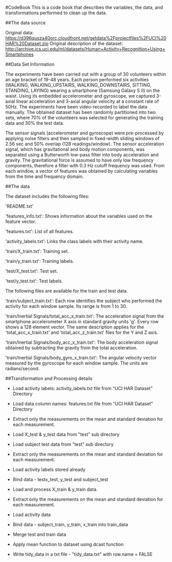 
#CodeBook
This is a code book that describes the variables, the data, and  transformations performed to clean up the data.

##The data source

Original data: https://d396qusza40orc.cloudfront.net/getdata%2Fprojectfiles%2FUCI%20HAR%20Dataset.zip
Original description of the dataset: http://archive.ics.uci.edu/ml/datasets/Human+Activity+Recognition+Using+Smartphones

##Data Set Information

The experiments have been carried out with a group of 30 volunteers within an age bracket of 19-48 years. Each person performed six activities 
(WALKING, WALKING_UPSTAIRS, WALKING_DOWNSTAIRS, SITTING, STANDING, LAYING) wearing a smartphone (Samsung Galaxy S II) on the waist. 
Using its embedded accelerometer and gyroscope, we captured 3-axial linear acceleration and 3-axial angular velocity at a constant rate of 50Hz. 
The experiments have been video-recorded to label the data manually. The obtained dataset has been randomly partitioned into two sets, where 
70% of the volunteers was selected for generating the training data and 30% the test data.

The sensor signals (accelerometer and gyroscope) were pre-processed by applying noise filters and then sampled in fixed-width sliding windows of 
2.56 sec and 50% overlap (128 readings/window). The sensor acceleration signal, which has gravitational and body motion components, was 
separated using a Butterworth low-pass filter into body acceleration and gravity. The gravitational force is assumed to have only low frequency 
components, therefore a filter with 0.3 Hz cutoff frequency was used. From each window, a vector of features was obtained by calculating variables 
from the time and frequency domain.

##The data

The dataset includes the following files:

'README.txt'

'features_info.txt': Shows information about the variables used on the feature vector.

'features.txt': List of all features.

'activity_labels.txt': Links the class labels with their activity name.

'train/X_train.txt': Training set.

'train/y_train.txt': Training labels.

'test/X_test.txt': Test set.

'test/y_test.txt': Test labels.

The following files are available for the train and test data. 

'train/subject_train.txt': Each row identifies the subject who performed the activity for each window sample. Its range is from 1 to 30.

'train/Inertial Signals/total_acc_x_train.txt': The acceleration signal from the smartphone accelerometer X axis in standard gravity units 'g'. Every 
row shows a 128 element vector. The same description applies for the 'total_acc_x_train.txt' and 'total_acc_z_train.txt' files for the Y and Z axis.

'train/Inertial Signals/body_acc_x_train.txt': The body acceleration signal obtained by subtracting the gravity from the total acceleration.

'train/Inertial Signals/body_gyro_x_train.txt': The angular velocity vector measured by the gyroscope for each window sample. The units are 
radians/second.

##Transformation and Processing details

- Load activity labels: activity_labels.txt file from "UCI HAR Dataset" Directory

- Load data column names: features.txt file from "UCI HAR Dataset" Directory

- Extract only the measurements on the mean and standard deviation for each measurement.

- Load X_test & y_test data from "test" sub directory

- Load subject test data from "test" sub directory

- Extract only the measurements on the mean and standard deviation for each measurement.

- Load activity labels stored already

- Bind data - testx_test, y_test and subject_test

- Load and process X_train & y_train data.

- Extract only the measurements on the mean and standard deviation for each measurement.

- Load activity data

- Bind data - subject_train, y_train, x_train into train_data

- Merge test and train data

- Apply mean function to dataset using dcast function

- Write tidy_data in a txt file - "tidy_data.txt" with row.name = FALSE


